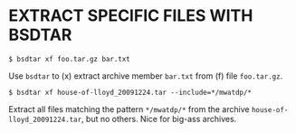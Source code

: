 EXTRACT SPECIFIC FILES WITH BSDTAR
==================================

	$ bsdtar xf foo.tar.gz bar.txt

Use `bsdtar` to (x) extract archive member `bar.txt` from (f) file `foo.tar.gz`.


	$ bsdtar xf house-of-lloyd_20091224.tar --include=*/mwatdp/*

Extract all files matching the pattern `*/mwatdp/*` from the archive
`house-of-lloyd_20091224.tar`, but no others. Nice for big-ass archives.
